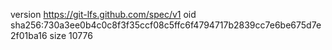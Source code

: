 version https://git-lfs.github.com/spec/v1
oid sha256:730a3ee0b4c0c8f3f35ccf08c5ffc6f4794717b2839cc7e6be675d7e2f01ba16
size 10776
